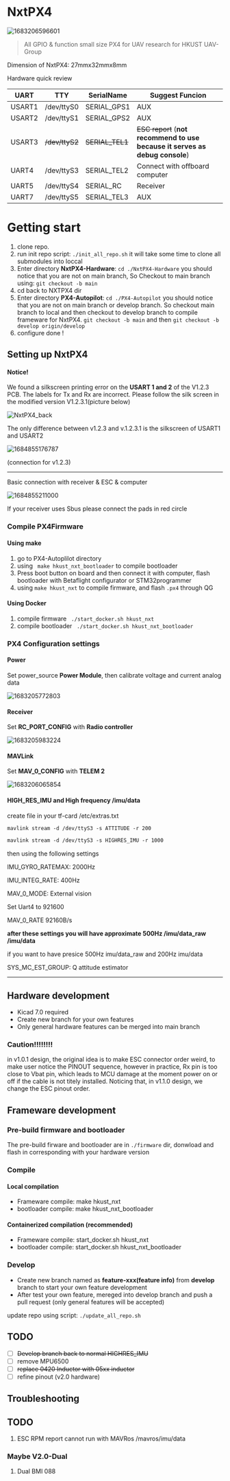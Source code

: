 # NxtPX4

<img src="./image/README/1683206596601.png" alt="1683206596601"  />

> All GPIO & function small size PX4 for UAV research for HKUST UAV-Group

Dimension of NxtPX4: 27mmx32mmx8mm

Hardware quick review

| UART   | TTY             | SerialName       | Suggest Funcion                                                                      |
| ------ | --------------- | ---------------- | ------------------------------------------------------------------------------------ |
| USART1 | /dev/ttyS0      | SERIAL_GPS1      | AUX                                                                                  |
| USART2 | /dev/ttyS1      | SERIAL_GPS2      | AUX                                                                                  |
| USART3 | ~~/dev/ttyS2~~ | ~~SERIAL_TEL1~~ | ~~ESC report~~ (**not recommend to use because it serves as debug console**) |
| UART4  | /dev/ttyS3      | SERIAL_TEL2      | Connect with offboard computer                                                       |
| UART5  | /dev/ttyS4      | SERIAL_RC        | Receiver                                                                             |
| UART7  | /dev/ttyS5      | SERIAL_TEL3      | AUX                                                                                  |

# Getting start

1. clone repo.
2. run init repo script:  `./init_all_repo.sh`
   it will take some time to clone all submodules into loccal
3. Enter directory **NxtPX4-Hardware**:     `cd ./NxtPX4-Hardware`
   you should notice that you are not on main branch, So Checkout to main branch using:  `git checkout -b main`
4. cd back to NXTPX4 dir
5. Enter directory **PX4-Autopilot**:   `cd ./PX4-Autopilot`
   you should notice that you are not on main branch or develop branch. So checkout main branch to local and then checkout to develop branch to compile frameware for NxtPX4.
   `git checkout -b main` and then `git checkout -b develop origin/develop`
6. configure done !

## Setting up NxtPX4

#### Notice!

We found a silkscreen printing error on the **USART 1 and 2** of the V1.2.3 PCB. The labels for Tx and Rx are incorrect. Please follow the silk screen in the modified version V1.2.3.1(picture below)

![NxtPX4_back](image/README/NxtPX4_back-1688972292885-2.png)

The only difference between v1.2.3 and v.1.2.3.1 is the silkscreen of USART1 and USART2

![1684855176787](image/README/1684855176787.png)

(connection for v1.2.3)

---

Basic connection with receiver & ESC & computer

![1684855211000](image/README/1684855211000.png)

If your receiver uses Sbus please connect the pads in red circle

### Compile PX4Firmware

#### Using make

1. go to PX4-Autoplilot directory
2. using ` make hkust_nxt_bootloader` to compile bootloader
3. Press boot button on board and then connect it with computer, flash bootloader with Betaflight configurator or STM32programmer
4. using `make hkust_nxt` to compile firmware, and flash `.px4` through QG

#### Using Docker

1. compile firmware ` ./start_docker.sh hkust_nxt`
2. compile bootloader ` ./start_docker.sh hkust_nxt_bootloader`

### PX4 Configuration settings

#### Power

Set power_source  **Power Module**, then calibrate voltage and current analog data

![1683205772803](image/README/1683205772803.png)

#### Receiver

Set **RC_PORT_CONFIG** with **Radio controller**

![1683205983224](image/README/1683205983224.png)

#### MAVLink

Set **MAV_0_CONFIG** with **TELEM 2**

![1683206065854](image/README/1683206065854.png)

#### HIGH_RES_IMU and High frequency /imu/data

create file in your tf-card  /etc/extras.txt

```txt
mavlink stream -d /dev/ttyS3 -s ATTITUDE -r 200

mavlink stream -d /dev/ttyS3 -s HIGHRES_IMU -r 1000
```

then using the following settings

IMU_GYRO_RATEMAX: 2000Hz

IMU_INTEG_RATE: 400Hz

MAV_0_MODE: External vision

Set Uart4 to 921600

MAV_0_RATE 92160B/s

**after these settings you will have approximate 500Hz /imu/data_raw /imu/data**

if you want to have presice 500Hz imu/data_raw and 200Hz imu/data

SYS_MC_EST_GROUP: Q attitude estimator

---

## Hardware development

* Kicad 7.0 required
* Create new branch for your own features
* Only general hardware features can be merged into main branch

### Caution!!!!!!!!

in v1.0.1 design, the original idea is to make ESC connector order weird, to make user notice the PINOUT sequence, however in practice, Rx pin is too close to Vbat pin, which leads to MCU damage at the moment power on or off if the cable is not titely installed.  Noticing that, in v1.1.0 design, we change the ESC pinout order.

## Frameware development

### Pre-build firmware and bootloader

The pre-build firware and bootloader are in  `./firmware` dir, donwload and flash in corresponding with your hardware version

### Compile

#### Local compilation

* Frameware compile: make hkust_nxt
* bootloader compile: make hkust_nxt_bootloader

#### Containerized compilation (recommended)

* Frameware compile: start_docker.sh hkust_nxt
* bootloader compile: start_docker.sh hkust_nxt_bootloader

### Develop

* Create new branch named as **feature-xxx(feature info)** from **develop** branch to start your own feature development
* After test your own feature, mereged into develop branch and push a pull request (only general features will be accepted)

update repo using script: `./update_all_repo.sh`

## TODO

- [ ] ~~Develop branch back to normal HIGHRES_IMU~~
- [ ] remove MPU6500
- [ ] ~~replace 0420 Inductor with 05xx inductor~~
- [ ] refine pinout (v2.0 hardware)

## Troubleshooting



## TODO
1. ESC RPM report cannot run with MAVRos /mavros/imu/data

### Maybe V2.0-Dual
1. Dual BMI 088
